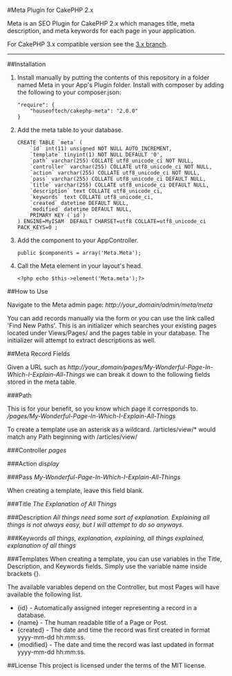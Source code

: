 #Meta Plugin for CakePHP 2.x

Meta is an SEO Plugin for CakePHP 2.x which manages title, meta description, and meta keywords for each page in your application.

For CakePHP 3.x compatible version see the [3.x branch](https://github.com/houseoftech/cakephp-meta/tree/3.x).
- - -

##Installation

1. Install manually by putting the contents of this repository in a folder named Meta in your App's Plugin folder. Install with composer by adding the following to your composer.json:

	````
	"require": {
		"houseoftech/cakephp-meta": "2.0.0"
	}
	````

2. Add the meta table to your database.

	````
	CREATE TABLE `meta` (
		`id` int(11) unsigned NOT NULL AUTO_INCREMENT,
		`template` tinyint(1) NOT NULL DEFAULT '0',
		`path` varchar(255) COLLATE utf8_unicode_ci NOT NULL,
		`controller` varchar(255) COLLATE utf8_unicode_ci NOT NULL,
		`action` varchar(255) COLLATE utf8_unicode_ci NOT NULL,
		`pass` varchar(255) COLLATE utf8_unicode_ci DEFAULT NULL,
		`title` varchar(255) COLLATE utf8_unicode_ci DEFAULT NULL,
		`description` text COLLATE utf8_unicode_ci,
		`keywords` text COLLATE utf8_unicode_ci,
		`created` datetime DEFAULT NULL,
		`modified` datetime DEFAULT NULL,
		PRIMARY KEY (`id`)
	) ENGINE=MyISAM  DEFAULT CHARSET=utf8 COLLATE=utf8_unicode_ci PACK_KEYS=0 ;
	````

3. Add the component to your AppController.

	````
	public $components = array('Meta.Meta');
	````

4. Call the Meta element in your layout's head.

	````
	<?php echo $this->element('Meta.meta');?>
	````

##How to Use

Navigate to the Meta admin page: *http://your_domain/admin/meta/meta*

You can add records manually via the form or you can use the link called 'Find New Paths'. This is an initializer which searches your existing pages located under Views/Pages/ and the pages table in your database. The initializer will attempt to extract descriptions as well.

##Meta Record Fields

Given a URL such as *http://your_domain/pages/My-Wonderful-Page-In-Which-I-Explain-All-Things* we can break it down to the following fields stored in the meta table.

###Path

This is for your benefit, so you know which page it corresponds to. */pages/My-Wonderful-Page-In-Which-I-Explain-All-Things*

To create a template use an asterisk as a wildcard. /articles/view/* would match any Path beginning with /articles/view/

###Controller
*pages*

###Action
*display*

###Pass
*My-Wonderful-Page-In-Which-I-Explain-All-Things*

When creating a template, leave this field blank.

###Title
*The Explanation of All Things*

###Description
*All things need some sort of explanation. Explaining all things is not always easy, but I will attempt to do so anyways.*

###Keywords
*all things, explanation, explaining, all things explained, explanation of all things*

###Templates
When creating a template, you can use variables in the Title, Description, and Keywords fields. Simply use the variable name inside brackets {}.

The available variables depend on the Controller, but most Pages will have available the following list.

- {id} - Automatically assigned integer representing a record in a database.
- {name} - The human readable title of a Page or Post.
- {created} - The date and time the record was first created in format yyyy-mm-dd hh:mm:ss.
- {modified} - The date and time the record was last updated in format yyyy-mm-dd hh:mm:ss.

##License
This project is licensed under the terms of the MIT license.
